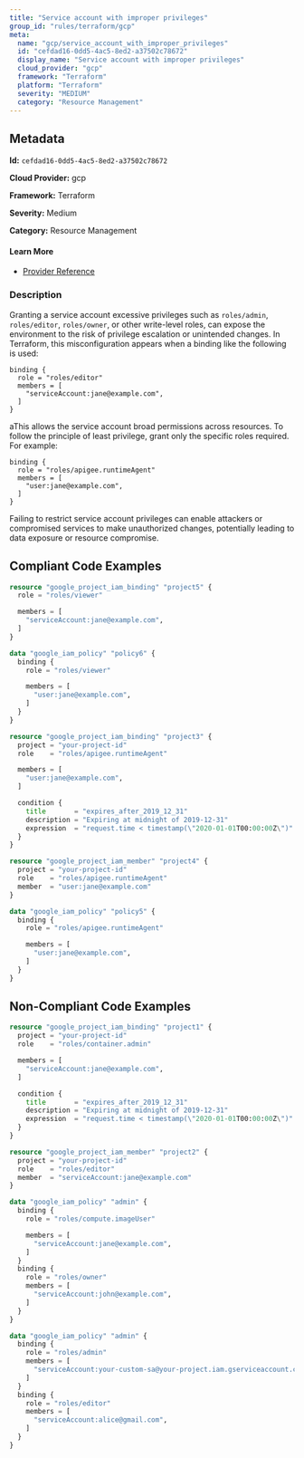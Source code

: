 ```yaml
---
title: "Service account with improper privileges"
group_id: "rules/terraform/gcp"
meta:
  name: "gcp/service_account_with_improper_privileges"
  id: "cefdad16-0dd5-4ac5-8ed2-a37502c78672"
  display_name: "Service account with improper privileges"
  cloud_provider: "gcp"
  framework: "Terraform"
  platform: "Terraform"
  severity: "MEDIUM"
  category: "Resource Management"
---
```

## Metadata

**Id:** `cefdad16-0dd5-4ac5-8ed2-a37502c78672`

**Cloud Provider:** gcp

**Framework:** Terraform

**Severity:** Medium

**Category:** Resource Management

#### Learn More

 - [Provider Reference](https://registry.terraform.io/providers/hashicorp/google/latest/docs/data-sources/iam_policy#role)

### Description

 Granting a service account excessive privileges such as `roles/admin`, `roles/editor`, `roles/owner`, or other write-level roles, can expose the environment to the risk of privilege escalation or unintended changes.  In Terraform, this misconfiguration appears when a binding like the following is used:

```
binding {
  role = "roles/editor"
  members = [
    "serviceAccount:jane@example.com",
  ]
}
```

aThis allows the service account broad permissions across resources. To follow the principle of least privilege, grant only the specific roles required. For example:

```
binding {
  role = "roles/apigee.runtimeAgent"
  members = [
    "user:jane@example.com",
  ]
}
```

Failing to restrict service account privileges can enable attackers or compromised services to make unauthorized changes, potentially leading to data exposure or resource compromise.


## Compliant Code Examples
```terraform
resource "google_project_iam_binding" "project5" {
  role = "roles/viewer"

  members = [
    "serviceAccount:jane@example.com",
  ]
}

data "google_iam_policy" "policy6" {
  binding {
    role = "roles/viewer"

    members = [
      "user:jane@example.com",
    ]
  }
}

```

```terraform
resource "google_project_iam_binding" "project3" {
  project = "your-project-id"
  role    = "roles/apigee.runtimeAgent"

  members = [
    "user:jane@example.com",
  ]

  condition {
    title       = "expires_after_2019_12_31"
    description = "Expiring at midnight of 2019-12-31"
    expression  = "request.time < timestamp(\"2020-01-01T00:00:00Z\")"
  }
}

resource "google_project_iam_member" "project4" {
  project = "your-project-id"
  role    = "roles/apigee.runtimeAgent"
  member  = "user:jane@example.com"
}

```

```terraform
data "google_iam_policy" "policy5" {
  binding {
    role = "roles/apigee.runtimeAgent"

    members = [
      "user:jane@example.com",
    ]
  }
}

```
## Non-Compliant Code Examples
```terraform
resource "google_project_iam_binding" "project1" {
  project = "your-project-id"
  role    = "roles/container.admin"

  members = [
    "serviceAccount:jane@example.com",
  ]

  condition {
    title       = "expires_after_2019_12_31"
    description = "Expiring at midnight of 2019-12-31"
    expression  = "request.time < timestamp(\"2020-01-01T00:00:00Z\")"
  }
}

resource "google_project_iam_member" "project2" {
  project = "your-project-id"
  role    = "roles/editor"
  member  = "serviceAccount:jane@example.com"
}

```

```terraform
data "google_iam_policy" "admin" {
  binding {
    role = "roles/compute.imageUser"

    members = [
      "serviceAccount:jane@example.com",
    ]
  }
  binding {
    role = "roles/owner"
    members = [
      "serviceAccount:john@example.com",
    ]
  }
}

```

```terraform
data "google_iam_policy" "admin" {
  binding {
    role = "roles/admin"
    members = [
      "serviceAccount:your-custom-sa@your-project.iam.gserviceaccount.com",
    ]
  }
  binding {
    role = "roles/editor"
    members = [
      "serviceAccount:alice@gmail.com",
    ]
  }
}

```